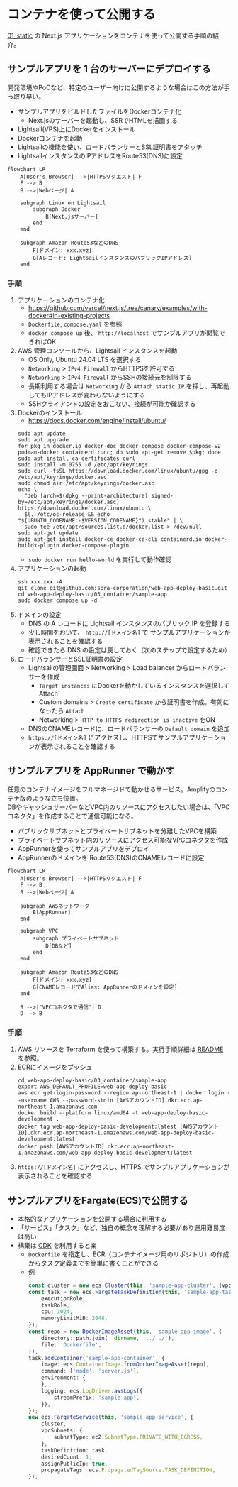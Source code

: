 # コンテナを使って公開する

[01_static](../01_static/README.md) の Next.js アプリケーションをコンテナを使って公開する手順の紹介。

## サンプルアプリを 1 台のサーバーにデプロイする

開発環境やPoCなど、特定のユーザー向けに公開するような場合はこの方法が手っ取り早い。

- サンプルアプリをビルドしたファイルをDockerコンテナ化
  - Next.jsのサーバーを起動し、SSRでHTMLを描画する
- Lightsail(VPS)上にDockerをインストール
- Dockerコンテナを起動
- Lightsailの機能を使い、ロードバランサーとSSL証明書をアタッチ
- LightsailインスタンスのIPアドレスをRoute53(DNS)に設定

```mermaid
flowchart LR
    A[User's Browser] -->|HTTPSリクエスト| F
    F --> B
    B -->|Webページ| A

    subgraph Linux on Lightsail
        subgraph Docker
            B[Next.jsサーバー]
        end
    end

    subgraph Amazon Route53などのDNS
        F[ドメイン: xxx.xyz]
        G[Aレコード: LightsailインスタンスのパブリックIPアドレス]
    end
```

### 手順

1. アプリケーションのコンテナ化
    - https://github.com/vercel/next.js/tree/canary/examples/with-docker#in-existing-projects
    - `Dockerfile`, `compose.yaml` を参照
    - `docker compose up` 後、 `http://localhost` でサンプルアプリが閲覧できればOK
1. AWS 管理コンソールから、Lightsail インスタンスを起動
    - OS Only, Ubuntu 24.04 LTS を選択する
    - `Networking` > `IPv4 Firewall` からHTTPSを許可する
    - `Networking` > `IPv4 Firewall` からSSHの接続元を制限する
    - 長期利用する場合は `Networking` から `Attach static IP` を押し、再起動してもIPアドレスが変わらないようにする
    - SSHクライアントの設定をおこない、接続が可能か確認する
1. Dockerのインストール
    - https://docs.docker.com/engine/install/ubuntu/
    ```
    sudo apt update
    sudo apt upgrade
    for pkg in docker.io docker-doc docker-compose docker-compose-v2 podman-docker containerd runc; do sudo apt-get remove $pkg; done
    sudo apt install ca-certificates curl
    sudo install -m 0755 -d /etc/apt/keyrings
    sudo curl -fsSL https://download.docker.com/linux/ubuntu/gpg -o /etc/apt/keyrings/docker.asc
    sudo chmod a+r /etc/apt/keyrings/docker.asc
    echo \
      "deb [arch=$(dpkg --print-architecture) signed-by=/etc/apt/keyrings/docker.asc] https://download.docker.com/linux/ubuntu \
      $(. /etc/os-release && echo "${UBUNTU_CODENAME:-$VERSION_CODENAME}") stable" | \
      sudo tee /etc/apt/sources.list.d/docker.list > /dev/null
    sudo apt-get update
    sudo apt-get install docker-ce docker-ce-cli containerd.io docker-buildx-plugin docker-compose-plugin
    ```
    - `sudo docker run hello-world` を実行して動作確認
1. アプリケーションの起動
    ```
    ssh xxx.xxx -A
    git clone git@github.com:sora-corporation/web-app-deploy-basic.git
    cd web-app-deploy-basic/03_container/sample-app
    sudo docker compose up -d
    ```
1. ドメインの設定
    - DNS の A レコードに Lightsail インスタンスのパブリック IP を登録する
    - 少し時間をおいて、 `http://[ドメイン名]` で サンプルアプリケーションが表示されることを確認する
    - 確認できたら DNS の設定は戻しておく（次のステップで設定するため）
1. ロードバランサーとSSL証明書の設定
    - Lightsailの管理画面 > Networking > Load balancer からロードバランサーを作成
        - `Target instances` にDockerを動かしているインスタンスを選択してAttach
        - Custom domains > `Create certificate` から証明書を作成。有効になったら `Attach`
        - Networking > `HTTP to HTTPS redirection is inactive` をON
    - DNSのCNAMEレコードに、ロードバランサーの `Default domain` を追加
    - `https://[ドメイン名]` にアクセスし、HTTPSでサンプルアプリケーションが表示されることを確認する

## サンプルアプリを AppRunner で動かす

任意のコンテナイメージをフルマネージドで動かせるサービス。Amplifyのコンテナ版のような立ち位置。  
DBやキャッシュサーバーなどVPC内のリソースにアクセスしたい場合は、「VPCコネクタ」を作成することで通信可能になる。

- パブリックサブネットとプライベートサブネットを分離したVPCを構築
- プライベートサブネット内のリソースにアクセス可能なVPCコネクタを作成
- AppRunnerを使ってサンプルアプリをデプロイ
- AppRunnerのドメインを Route53(DNS)のCNAMEレコードに設定

```mermaid
flowchart LR
    A[User's Browser] -->|HTTPSリクエスト| F
    F --> B
    B -->|Webページ| A

    subgraph AWSネットワーク
        B[AppRunner]
    end

    subgraph VPC
        subgraph プライベートサブネット
            D[DBなど]
        end
    end

    subgraph Amazon Route53などのDNS
        F[ドメイン: xxx.xyz]
        G[CNAMEレコードでAlias: AppRunnerのドメインを設定]
    end

    B -->|"VPCコネクタで通信"| D
    D --> B
```

### 手順

1. AWS リソースを Terraform を使って構築する。実行手順詳細は [README](./infra/terraform/README.md) を参照。
1. ECRにイメージをプッシュ
    ```
    cd web-app-deploy-basic/03_container/sample-app
    export AWS_DEFAULT_PROFILE=web-app-deploy-basic
    aws ecr get-login-password --region ap-northeast-1 | docker login --username AWS --password-stdin [AWSアカウントID].dkr.ecr.ap-northeast-1.amazonaws.com
    docker build --platform linux/amd64 -t web-app-deploy-basic-development .
    docker tag web-app-deploy-basic-development:latest [AWSアカウントID].dkr.ecr.ap-northeast-1.amazonaws.com/web-app-deploy-basic-development:latest
    docker push [AWSアカウントID].dkr.ecr.ap-northeast-1.amazonaws.com/web-app-deploy-basic-development:latest
    ```
1. `https://[ドメイン名]` にアクセスし、HTTPS でサンプルアプリケーションが表示されることを確認する

## サンプルアプリをFargate(ECS)で公開する

- 本格的なアプリケーションを公開する場合に利用する
- 「サービス」「タスク」など、独自の概念を理解する必要があり運用難易度は高い
- 構築は [CDK](https://aws.amazon.com/jp/cdk/) を利用すると楽
    - `Dockerfile` を指定し、ECR（コンテナイメージ用のリポジトリ）の作成からタスク定義までを簡単に書くことができる
    - 例
        ```ts
        const cluster = new ecs.Cluster(this, 'sample-app-cluster', {vpc});
        const task = new ecs.FargateTaskDefinition(this, 'sample-app-task', {
            executionRole,
            taskRole,
            cpu: 1024,
            memoryLimitMiB: 2048,
        });
        const repo = new DockerImageAsset(this, 'sample-app-image', {
            directory: path.join(__dirname, '../../'),
            file: 'Dockerfile',
        });
        task.addContainer('sample-app-container', {
            image: ecs.ContainerImage.fromDockerImageAsset(repo),
            command: ['node', 'server.js'],
            environment: {
            },
            logging: ecs.LogDriver.awsLogs({
                streamPrefix: 'sample-app',
            }),
        });
        new ecs.FargateService(this, 'sample-app-service', {
            cluster,
            vpcSubnets: {
                subnetType: ec2.SubnetType.PRIVATE_WITH_EGRESS,
            },
            taskDefinition: task,
            desiredCount: 1,
            assignPublicIp: true,
            propagateTags: ecs.PropagatedTagSource.TASK_DEFINITION,
        });
        ```
